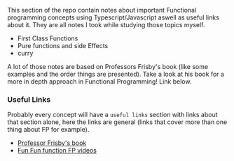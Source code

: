This section of the repo contain notes about important Functional programming concepts using Typescript/Javascript aswell as useful links about it. They are all notes I took while studying those topics myself.

- First Class Functions
- Pure functions and side Effects
- curry

A lot of those notes are based on Professors Frisby's book (like some examples and the order things are presented).
Take a look at his book for a more in depth approach in Functional Programming! Link below.

### Useful Links

Probably every concept will have a `useful links` section with links about that section alone,
here the links are general (links that cover more than one thing about FP for example).
- [Professor Frisby's book](https://github.com/MostlyAdequate/mostly-adequate-guide)
- [Fun Fun function FP videos](https://www.youtube.com/watch?v=BMUiFMZr7vk&list=PL0zVEGEvSaeEd9hlmCXrk5yUyqUag-n84)